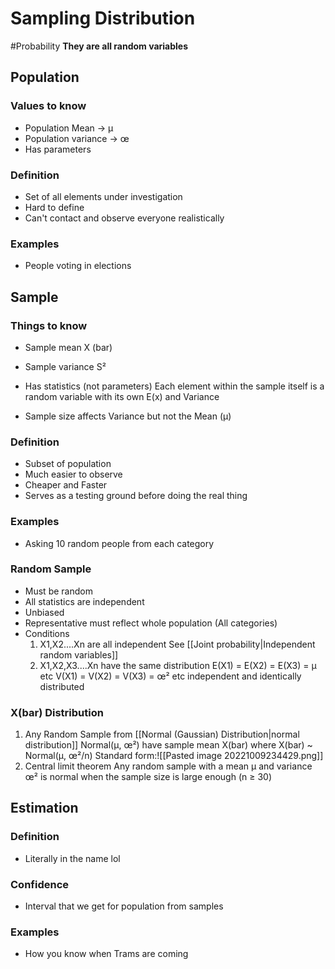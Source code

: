 # Sampling Distribution
#Probability 
**They are all random variables**
## Population
### Values to know
- Population Mean → µ
- Population variance → œ 
-   Has parameters
### Definition
- Set of all elements under investigation
- Hard to define
- Can't contact and observe everyone realistically
### Examples
- People voting in elections


## Sample
### Things to know
- Sample mean X (bar)
- Sample variance S²
- Has statistics (not parameters)
Each element within the sample itself is a random variable with its own E(x) and Variance

- Sample size affects Variance but not the Mean (µ)
### Definition
- Subset of population
- Much easier to observe 
- Cheaper and Faster
- Serves as a testing ground before doing the real thing
### Examples
- Asking 10 random people from each category

### Random Sample
- Must be random 
- All statistics are independent 
- Unbiased
- Representative
  must reflect whole population (All categories)
- Conditions
  1. X1,X2....Xn are all independent 
     See [[Joint probability|Independent random variables]]
  2. X1,X2,X3....Xn have the same distribution
     E(X1) = E(X2) = E(X3) = µ etc
     V(X1) = V(X2) = V(X3) = œ² etc
 independent and identically distributed
 
### X(bar) Distribution
1. Any Random Sample from [[Normal (Gaussian) Distribution|normal distribution]] Normal(µ, œ²) have sample mean X(bar) where X(bar) ~ Normal(µ, œ²/n) 
   Standard form:![[Pasted image 20221009234429.png]]
2. Central limit theorem
   Any random sample with a mean µ and variance œ² is normal when the sample size is large enough (n ≥ 30)
   
## Estimation
### Definition
- Literally in the name lol
### Confidence
- Interval that we get for population from samples

### Examples
- How you know when Trams are coming 



